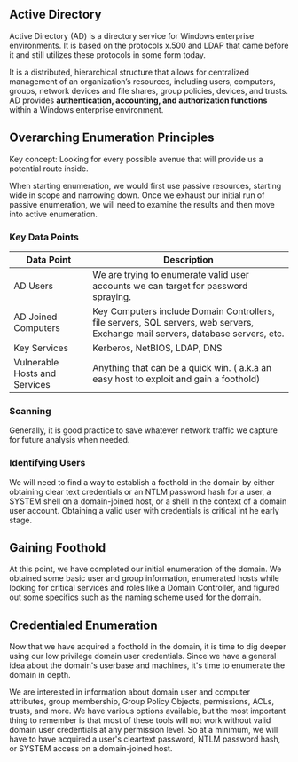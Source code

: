 ## Active Directory

Active Directory (AD) is a directory service for Windows enterprise environments. It is based on the protocols x.500 and LDAP that came before it and still utilizes these protocols in some form today. 

It is a distributed, hierarchical structure that allows for centralized management of an organization’s resources, including users, computers, groups, network devices and file shares, group policies, devices, and trusts. AD provides **authentication, accounting, and authorization functions** within a Windows enterprise environment. 

## Overarching Enumeration Principles

Key concept: Looking for every possible avenue that will provide us a potential route inside.

When starting enumeration, we would first use passive resources, starting wide in scope and narrowing down. Once we exhaust our initial run of passive enumeration, we will need to examine the results and then move into active enumeration.

### Key Data Points

|   Data Point  |	Description |
|---------------|---------------|
|   AD Users    |	We are trying to enumerate valid user accounts we can target for password spraying. |
|   AD Joined Computers | 	Key Computers include Domain Controllers, file servers, SQL servers, web servers, Exchange mail servers, database servers, etc. |
|   Key Services    |	Kerberos, NetBIOS, LDAP, DNS    |
|   Vulnerable Hosts and Services	|   Anything that can be a quick win. ( a.k.a an easy host to exploit and gain a foothold)  |

### Scanning

Generally, it is good practice to save whatever network traffic we capture for future analysis when needed.

### Identifying Users

We will need to find a way to establish a foothold in the domain by either obtaining clear text credentials or an NTLM password hash for a user, a SYSTEM shell on a domain-joined host, or a shell in the context of a domain user account. Obtaining a valid user with credentials is critical int he early stage.

## Gaining Foothold

At this point, we have completed our initial enumeration of the domain. We obtained some basic user and group information, enumerated hosts while looking for critical services and roles like a Domain Controller, and figured out some specifics such as the naming scheme used for the domain. 

## Credentialed Enumeration

Now that we have acquired a foothold in the domain, it is time to dig deeper using our low privilege domain user credentials. Since we have a general idea about the domain's userbase and machines, it's time to enumerate the domain in depth. 

We are interested in information about domain user and computer attributes, group membership, Group Policy Objects, permissions, ACLs, trusts, and more. We have various options available, but the most important thing to remember is that most of these tools will not work without valid domain user credentials at any permission level. So at a minimum, we will have to have acquired a user's cleartext password, NTLM password hash, or SYSTEM access on a domain-joined host.